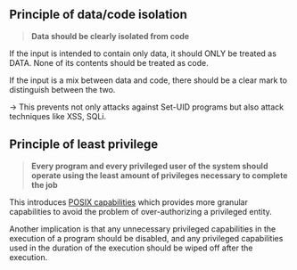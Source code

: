 ## Principle of data/code isolation
> **Data should be clearly isolated from code**

If the input is intended to contain only data, it should ONLY be treated as DATA. None of its contents should be treated as code.

If the input is a mix between data and code, there should be a clear mark to distinguish between the two.

-> This prevents not only attacks against Set-UID programs but also attack techniques like XSS, SQLi.

## Principle of least privilege
> **Every program and every privileged user of the system should operate using the least amount of privileges necessary to complete the job**

This introduces [POSIX capabilities](POSIX%20capabilities.md) which provides more granular capabilities to avoid the problem of over-authorizing a privileged entity.

Another implication is that any unnecessary privileged capabilities in the execution of a program should be disabled, and any privileged capabilities used in the duration of the execution should be wiped off after the execution. 